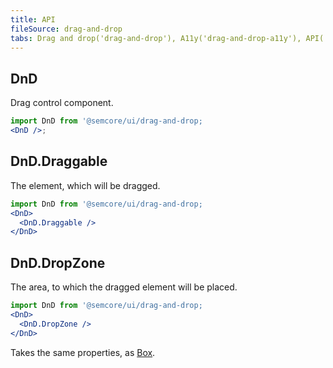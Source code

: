 ```yaml
---
title: API
fileSource: drag-and-drop
tabs: Drag and drop('drag-and-drop'), A11y('drag-and-drop-a11y'), API('drag-and-drop-api'), Example('drag-and-drop-code'), Changelog('drag-and-drop-changelog')
---
```


## DnD

Drag control component.

```jsx
import DnD from '@semcore/ui/drag-and-drop;
<DnD />;
```

<TypesView type="DragAndDropProps" :types={...types} />

## DnD.Draggable

The element, which will be dragged.

```jsx
import DnD from '@semcore/ui/drag-and-drop;
<DnD>
  <DnD.Draggable />
</DnD>
```

<TypesView type="DraggableProps" :types={...types} />

## DnD.DropZone

The area, to which the dragged element will be placed.

```jsx
import DnD from '@semcore/ui/drag-and-drop;
<DnD>
  <DnD.DropZone />
</DnD>
```

Takes the same properties, as [Box](/layout/box-system/box-api/#a3cfce).

<script setup>import { data as types } from '@types.data.ts';</script>